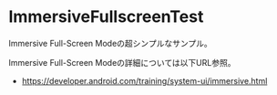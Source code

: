 ImmersiveFullscreenTest
========
Immersive Full-Screen Modeの超シンプルなサンプル。

Immersive Full-Screen Modeの詳細については以下URL参照。
* https://developer.android.com/training/system-ui/immersive.html
